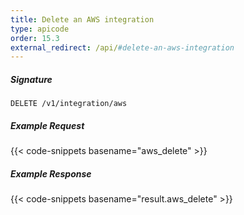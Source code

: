 ```yaml
---
title: Delete an AWS integration
type: apicode
order: 15.3
external_redirect: /api/#delete-an-aws-integration
---
```


##### Signature

`DELETE /v1/integration/aws`

##### Example Request
{{< code-snippets basename="aws_delete" >}}

##### Example Response
{{< code-snippets basename="result.aws_delete" >}}
